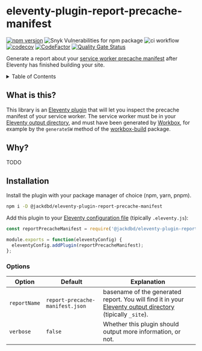 # eleventy-plugin-report-precache-manifest

[![npm version](https://badge.fury.io/js/eleventy-plugin-report-precache-manifest.svg)](https://badge.fury.io/js/eleventy-plugin-report-precache-manifest) ![Snyk Vulnerabilities for npm package](https://img.shields.io/snyk/vulnerabilities/npm/eleventy-plugin-report-precache-manifest) ![ci workflow](https://github.com/jackdbd/eleventy-plugin-report-precache-manifest/actions/workflows/ci.yml/badge.svg) [![codecov](https://codecov.io/gh/jackdbd/eleventy-plugin-report-precache-manifest/branch/main/graph/badge.svg?token=XjuB9ZdY5m)](https://codecov.io/gh/jackdbd/eleventy-plugin-report-precache-manifest) [![CodeFactor](https://www.codefactor.io/repository/github/jackdbd/eleventy-plugin-report-precache-manifest/badge)](https://www.codefactor.io/repository/github/jackdbd/eleventy-plugin-report-precache-manifest) [![Quality Gate Status](https://sonarcloud.io/api/project_badges/measure?project=jackdbd_eleventy-plugin-report-precache-manifest&metric=alert_status)](https://sonarcloud.io/dashboard?id=jackdbd_eleventy-plugin-report-precache-manifest)

Generate a report about your [service worker precache manifest](https://developer.chrome.com/docs/workbox/modules/workbox-precaching/) after Eleventy has finished building your site.

<!-- START doctoc generated TOC please keep comment here to allow auto update -->
<!-- DON'T EDIT THIS SECTION, INSTEAD RE-RUN doctoc TO UPDATE -->
<details><summary>Table of Contents</summary>

- [What is this?](#what-is-this)
- [Why?](#why)
- [Installation](#installation)
  - [Options](#options)

<!-- END doctoc generated TOC please keep comment here to allow auto update -->
</details>

## What is this?

This library is an [Eleventy plugin](https://www.11ty.dev/docs/plugins/) that will let you inspect the precache manifest of your service worker. The service worker must be in your [Eleventy output directory](https://www.11ty.dev/docs/config/#output-directory), and must have been generated by [Workbox](https://developer.chrome.com/docs/workbox/), for example by the `generateSW` method of the [workbox-build](https://developer.chrome.com/docs/workbox/reference/workbox-build/) package.

## Why?

TODO

## Installation

Install the plugin with your package manager of choice (npm, yarn, pnpm).

```sh
npm i -D @jackdbd/eleventy-plugin-report-precache-manifest
```

Add this plugin to your [Eleventy configuration file](https://www.11ty.dev/docs/config/) (tipically `.eleventy.js`):

```js
const reportPrecacheManifest = require('@jackdbd/eleventy-plugin-report-precache-manifest');

module.exports = function(eleventyConfig) {
  eleventyConfig.addPlugin(reportPrecacheManifest);
};
```

### Options

| Option | Default | Explanation |
| --- | --- | --- |
| `reportName` | `report-precache-manifest.json` | basename of the generated report. You will find it in your [Eleventy output directory](https://www.11ty.dev/docs/config/#output-directory) (tipically `_site`). |
| `verbose` | `false` | Whether this plugin should output more information, or not. |
